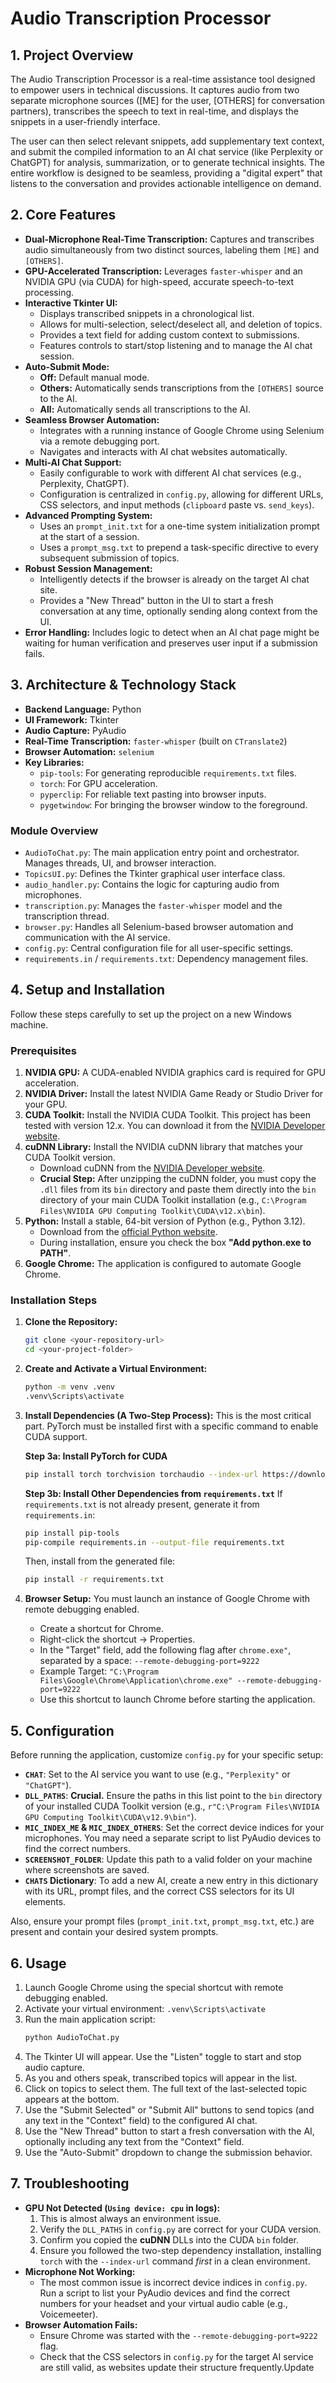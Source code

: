 # Audio Transcription Processor

## 1. Project Overview

The Audio Transcription Processor is a real-time assistance tool designed to empower users in technical discussions. It captures audio from two separate microphone sources ([ME] for the user, [OTHERS] for conversation partners), transcribes the speech to text in real-time, and displays the snippets in a user-friendly interface.

The user can then select relevant snippets, add supplementary text context, and submit the compiled information to an AI chat service (like Perplexity or ChatGPT) for analysis, summarization, or to generate technical insights. The entire workflow is designed to be seamless, providing a "digital expert" that listens to the conversation and provides actionable intelligence on demand.

## 2. Core Features

-   **Dual-Microphone Real-Time Transcription:** Captures and transcribes audio simultaneously from two distinct sources, labeling them `[ME]` and `[OTHERS]`.
-   **GPU-Accelerated Transcription:** Leverages `faster-whisper` and an NVIDIA GPU (via CUDA) for high-speed, accurate speech-to-text processing.
-   **Interactive Tkinter UI:**
    -   Displays transcribed snippets in a chronological list.
    -   Allows for multi-selection, select/deselect all, and deletion of topics.
    -   Provides a text field for adding custom context to submissions.
    -   Features controls to start/stop listening and to manage the AI chat session.
-   **Auto-Submit Mode:**
    -   **Off:** Default manual mode.
    -   **Others:** Automatically sends transcriptions from the `[OTHERS]` source to the AI.
    -   **All:** Automatically sends all transcriptions to the AI.
-   **Seamless Browser Automation:**
    -   Integrates with a running instance of Google Chrome using Selenium via a remote debugging port.
    -   Navigates and interacts with AI chat websites automatically.
-   **Multi-AI Chat Support:**
    -   Easily configurable to work with different AI chat services (e.g., Perplexity, ChatGPT).
    -   Configuration is centralized in `config.py`, allowing for different URLs, CSS selectors, and input methods (`clipboard` paste vs. `send_keys`).
-   **Advanced Prompting System:**
    -   Uses an `prompt_init.txt` for a one-time system initialization prompt at the start of a session.
    -   Uses a `prompt_msg.txt` to prepend a task-specific directive to every subsequent submission of topics.
-   **Robust Session Management:**
    -   Intelligently detects if the browser is already on the target AI chat site.
    -   Provides a "New Thread" button in the UI to start a fresh conversation at any time, optionally sending along context from the UI.
-   **Error Handling:** Includes logic to detect when an AI chat page might be waiting for human verification and preserves user input if a submission fails.

## 3. Architecture & Technology Stack

-   **Backend Language:** Python
-   **UI Framework:** Tkinter
-   **Audio Capture:** PyAudio
-   **Real-Time Transcription:** `faster-whisper` (built on `CTranslate2`)
-   **Browser Automation:** `selenium`
-   **Key Libraries:**
    -   `pip-tools`: For generating reproducible `requirements.txt` files.
    -   `torch`: For GPU acceleration.
    -   `pyperclip`: For reliable text pasting into browser inputs.
    -   `pygetwindow`: For bringing the browser window to the foreground.

### Module Overview

-   `AudioToChat.py`: The main application entry point and orchestrator. Manages threads, UI, and browser interaction.
-   `TopicsUI.py`: Defines the Tkinter graphical user interface class.
-   `audio_handler.py`: Contains the logic for capturing audio from microphones.
-   `transcription.py`: Manages the `faster-whisper` model and the transcription thread.
-   `browser.py`: Handles all Selenium-based browser automation and communication with the AI service.
-   `config.py`: Central configuration file for all user-specific settings.
-   `requirements.in` / `requirements.txt`: Dependency management files.

## 4. Setup and Installation

Follow these steps carefully to set up the project on a new Windows machine.

### Prerequisites

1.  **NVIDIA GPU:** A CUDA-enabled NVIDIA graphics card is required for GPU acceleration.
2.  **NVIDIA Driver:** Install the latest NVIDIA Game Ready or Studio Driver for your GPU.
3.  **CUDA Toolkit:** Install the NVIDIA CUDA Toolkit. This project has been tested with version 12.x. You can download it from the [NVIDIA Developer website](https://developer.nvidia.com/cuda-toolkit).
4.  **cuDNN Library:** Install the NVIDIA cuDNN library that matches your CUDA Toolkit version.
    -   Download cuDNN from the [NVIDIA Developer website](https://developer.nvidia.com/cudnn).
    -   **Crucial Step:** After unzipping the cuDNN folder, you must copy the `.dll` files from its `bin` directory and paste them directly into the `bin` directory of your main CUDA Toolkit installation (e.g., `C:\Program Files\NVIDIA GPU Computing Toolkit\CUDA\v12.x\bin`).
5.  **Python:** Install a stable, 64-bit version of Python (e.g., Python 3.12).
    -   Download from the [official Python website](https://www.python.org/downloads/windows/).
    -   During installation, ensure you check the box **"Add python.exe to PATH"**.
6.  **Google Chrome:** The application is configured to automate Google Chrome.

### Installation Steps

1.  **Clone the Repository:**
    ```bash
    git clone <your-repository-url>
    cd <your-project-folder>
    ```

2.  **Create and Activate a Virtual Environment:**
    ```bash
    python -m venv .venv
    .venv\Scripts\activate
    ```

3.  **Install Dependencies (A Two-Step Process):**
    This is the most critical part. PyTorch must be installed first with a specific command to enable CUDA support.

    **Step 3a: Install PyTorch for CUDA**
    ```bash
    pip install torch torchvision torchaudio --index-url https://download.pytorch.org/whl/cu121
    ```

    **Step 3b: Install Other Dependencies from `requirements.txt`**
    If `requirements.txt` is not already present, generate it from `requirements.in`:
    ```bash
    pip install pip-tools
    pip-compile requirements.in --output-file requirements.txt
    ```
    Then, install from the generated file:
    ```bash
    pip install -r requirements.txt
    ```

4.  **Browser Setup:**
    You must launch an instance of Google Chrome with remote debugging enabled.
    -   Create a shortcut for Chrome.
    -   Right-click the shortcut -> Properties.
    -   In the "Target" field, add the following flag after `chrome.exe"`, separated by a space:
        `--remote-debugging-port=9222`
    -   Example Target: `"C:\Program Files\Google\Chrome\Application\chrome.exe" --remote-debugging-port=9222`
    -   Use this shortcut to launch Chrome before starting the application.

## 5. Configuration

Before running the application, customize `config.py` for your specific setup:

-   **`CHAT`**: Set to the AI service you want to use (e.g., `"Perplexity"` or `"ChatGPT"`).
-   **`DLL_PATHS`**: **Crucial.** Ensure the paths in this list point to the `bin` directory of your installed CUDA Toolkit version (e.g., `r"C:\Program Files\NVIDIA GPU Computing Toolkit\CUDA\v12.9\bin"`).
-   **`MIC_INDEX_ME` & `MIC_INDEX_OTHERS`**: Set the correct device indices for your microphones. You may need a separate script to list PyAudio devices to find the correct numbers.
-   **`SCREENSHOT_FOLDER`**: Update this path to a valid folder on your machine where screenshots are saved.
-   **`CHATS` Dictionary**: To add a new AI, create a new entry in this dictionary with its URL, prompt files, and the correct CSS selectors for its UI elements.

Also, ensure your prompt files (`prompt_init.txt`, `prompt_msg.txt`, etc.) are present and contain your desired system prompts.

## 6. Usage

1.  Launch Google Chrome using the special shortcut with remote debugging enabled.
2.  Activate your virtual environment: `.venv\Scripts\activate`
3.  Run the main application script:
    ```bash
    python AudioToChat.py
    ```
4.  The Tkinter UI will appear. Use the "Listen" toggle to start and stop audio capture.
5.  As you and others speak, transcribed topics will appear in the list.
6.  Click on topics to select them. The full text of the last-selected topic appears at the bottom.
7.  Use the "Submit Selected" or "Submit All" buttons to send topics (and any text in the "Context" field) to the configured AI chat.
8.  Use the "New Thread" button to start a fresh conversation with the AI, optionally including any text from the "Context" field.
9.  Use the "Auto-Submit" dropdown to change the submission behavior.

## 7. Troubleshooting

-   **GPU Not Detected (`Using device: cpu` in logs):**
    1.  This is almost always an environment issue.
    2.  Verify the `DLL_PATHS` in `config.py` are correct for your CUDA version.
    3.  Confirm you copied the **cuDNN** DLLs into the CUDA `bin` folder.
    4.  Ensure you followed the two-step dependency installation, installing `torch` with the `--index-url` command *first* in a clean environment.
-   **Microphone Not Working:**
    -   The most common issue is incorrect device indices in `config.py`. Run a script to list your PyAudio devices and find the correct numbers for your headset and your virtual audio cable (e.g., Voicemeeter).
-   **Browser Automation Fails:**
    -   Ensure Chrome was started with the `--remote-debugging-port=9222` flag.
    -   Check that the CSS selectors in `config.py` for the target AI service are still valid, as websites update their structure frequently.Update